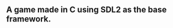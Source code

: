 A game made in C using SDL2 as the base framework.
--------------------------------------------------
